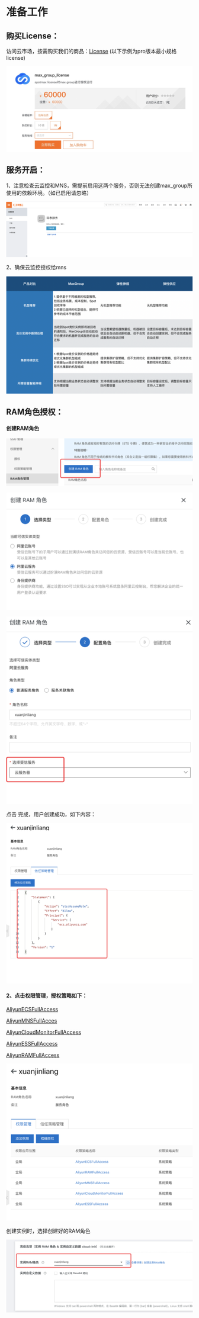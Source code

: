 # 准备工作

## 购买License：

访问云市场，按需购买我们的商品：[License](https://market.aliyun.com/products/56838014/cmgj00040678.html?#sku=yuncode3467800001) \(以下示例为pro版本最小规格license\)

![](../../.gitbook/assets/1607505946220.jpg)

## 服务开启：

1、注意检查云监控和MNS，需提前启用这两个服务，否则无法创建max\_group所使用的依赖环境。（如已启用请忽略）

![](../../.gitbook/assets/image%20%2826%29.png)

2、确保云监控授权给mns

![](../../.gitbook/assets/image%20%2874%29.png)

## RAM角色授权：

#### **创建RAM角色**

![](../../.gitbook/assets/image%20%285%29.png)

![](../../.gitbook/assets/image%20%28112%29.png)

![](../../.gitbook/assets/image%20%28108%29.png)

点击 完成，用户创建成功，如下内容：

![](../../.gitbook/assets/image%20%28105%29.png)

#### 2、点击权限管理，授权策略如下：

[AliyunECSFullAccess](https://ram.console.aliyun.com/policies/AliyunECSFullAccess/System)

[AliyunMNSFullAcces](https://ram.console.aliyun.com/policies/AliyunMNSFullAccess/System)

[AliyunCloudMonitorFullAccess](https://ram.console.aliyun.com/policies/AliyunCloudMonitorFullAccess/System)

[AliyunESSFullAccess](https://ram.console.aliyun.com/policies/AliyunESSFullAccess/System)

[AliyunRAMFullAccess](https://ram.console.aliyun.com/policies/AliyunRAMFullAccess/System)

![](../../.gitbook/assets/image%20%28117%29.png)

创建实例时，选择创建好的RAM角色

![](../../.gitbook/assets/image%20%2825%29.png)



